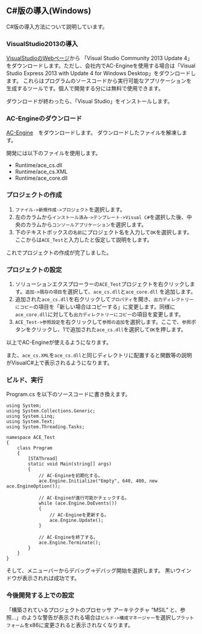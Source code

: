 ﻿
## C#版の導入(Windows)

C#版の導入方法について説明しています。

### VisualStudio2013の導入

[VisualStudioのWebページ](https://www.visualstudio.com/ja-jp/downloads/download-visual-studio-vs#DownloadFamilies_2)から
「Visual Studio Community 2013 Update 4」をダウンロードします。ただし、会社内でAC-Engineを使用する場合は「Visual Studio Express 2013 with Update 4 for Windows Desktop」をダウンロードします。
これらはプログラムのソースコードから実行可能なアプリケーションを生成するツールです。個人で開発する分には無料で使用できます。

ダウンロードが終わったら、「Visual Studio」をインストールします。

### AC-Engineのダウンロード
[AC-Engine](https://github.com/ac-engine/ac-engine/releases/download/20150530/ACE_CS_20150530_WIN.zip)　をダウンロードします。
ダウンロードしたファイルを解凍します。

開発には以下のファイルを使用します。

* Runtime/ace\_cs.dll
* Runtime/ace\_cs.XML
* Runtime/ace\_core.dll

### プロジェクトの作成

1. ```ファイル->新規作成->プロジェクト```を選択します。
2. 左のカラムから```インストール済み->テンプレート->Visual C#```を選択した後、中央のカラムから```コンソールアプリケーション```を選択します。
3. 下のテキストボックスの```名前```にプロジェクト名を入力して```OK```を選択します。ここからは```ACE_Test```と入力したと仮定して説明をします。

これでプロジェクトの作成が完了しました。

### プロジェクトの設定
1. ソリューションエクスプローラーの```ACE_Test```プロジェクトを右クリックします。```追加->既存の項目```を選択して、```ace_cs.dll```と```ace_core.dll``` を追加します。
2. 追加された```ace_cs.dll```を右クリックして```プロパティ```を開き、```出力ディレクトリーにコピー```の項目を「新しい場合はコピーする」に変更します。同様に```ace_core.dll```に対しても```出力ディレクトリーにコピー```の項目を変更します。
3. ```ACE_Test->参照設定```を右クリックして```参照の追加```を選択します。ここで、```参照```ボタンをクリックし、1で追加された```ace_cs.dll```を選択して```OK```を押します。

以上でAC-Engineが使えるようになります。

また、```ace_cs.XML```を```ace_cs.dll```と同じディレクトリに配置すると関数等の説明がVisualC#上で表示されるようになります。

### ビルド、実行

Program.cs を以下のソースコードに書き換えます。

```
using System;
using System.Collections.Generic;
using System.Linq;
using System.Text;
using System.Threading.Tasks;

namespace ACE_Test
{
	class Program
	{
		[STAThread]
		static void Main(string[] args)
		{
			// AC-Engineを初期化する。
			ace.Engine.Initialize("Empty", 640, 480, new ace.EngineOption());

			// AC-Engineが進行可能かチェックする。
			while (ace.Engine.DoEvents())
			{
				// AC-Engineを更新する。
				ace.Engine.Update();
			}

			// AC-Engineを終了する。
			ace.Engine.Terminate();
		}
	}
}

```

そして、メニューバーからデバッグ->デバッグ開始を選択します。 黒いウインドウが表示されれば成功です。

### 今後開発する上での設定

「構築されているプロジェクトのプロセッサ アーキテクチャ “MSIL” と、参照...」のような警告が表示される場合は```ビルド->構成マネージャー```を選択し```プラットフォーム```をx86に変更されると表示されなくなります。
